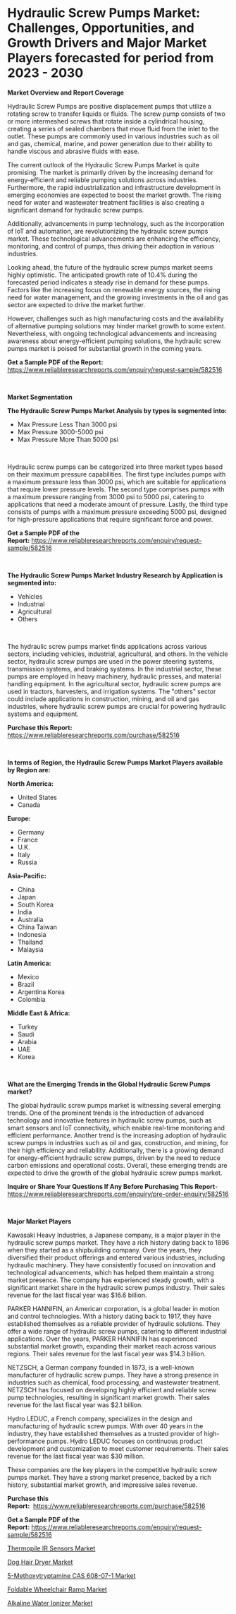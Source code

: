 <p><h1>Hydraulic Screw Pumps Market: Challenges, Opportunities, and Growth Drivers and Major Market Players forecasted for period from 2023 - 2030</h1></p><p><strong>Market Overview and Report Coverage</strong></p>
<p><p>Hydraulic Screw Pumps are positive displacement pumps that utilize a rotating screw to transfer liquids or fluids. The screw pump consists of two or more intermeshed screws that rotate inside a cylindrical housing, creating a series of sealed chambers that move fluid from the inlet to the outlet. These pumps are commonly used in various industries such as oil and gas, chemical, marine, and power generation due to their ability to handle viscous and abrasive fluids with ease.</p><p>The current outlook of the Hydraulic Screw Pumps Market is quite promising. The market is primarily driven by the increasing demand for energy-efficient and reliable pumping solutions across industries. Furthermore, the rapid industrialization and infrastructure development in emerging economies are expected to boost the market growth. The rising need for water and wastewater treatment facilities is also creating a significant demand for hydraulic screw pumps.</p><p>Additionally, advancements in pump technology, such as the incorporation of IoT and automation, are revolutionizing the hydraulic screw pumps market. These technological advancements are enhancing the efficiency, monitoring, and control of pumps, thus driving their adoption in various industries.</p><p>Looking ahead, the future of the hydraulic screw pumps market seems highly optimistic. The anticipated growth rate of 10.4% during the forecasted period indicates a steady rise in demand for these pumps. Factors like the increasing focus on renewable energy sources, the rising need for water management, and the growing investments in the oil and gas sector are expected to drive the market further.</p><p>However, challenges such as high manufacturing costs and the availability of alternative pumping solutions may hinder market growth to some extent. Nevertheless, with ongoing technological advancements and increasing awareness about energy-efficient pumping solutions, the hydraulic screw pumps market is poised for substantial growth in the coming years.</p></p>
<p><strong>Get a Sample PDF of the Report:</strong> <a href="https://www.reliableresearchreports.com/enquiry/request-sample/582516">https://www.reliableresearchreports.com/enquiry/request-sample/582516</a></p>
<p>&nbsp;</p>
<p><strong>Market Segmentation</strong></p>
<p><strong>The Hydraulic Screw Pumps Market Analysis by types is segmented into:</strong></p>
<p><ul><li>Max Pressure Less Than 3000 psi</li><li>Max Pressure 3000-5000 psi</li><li>Max Pressure More Than 5000 psi</li></ul></p>
<p>&nbsp;</p>
<p><p>Hydraulic screw pumps can be categorized into three market types based on their maximum pressure capabilities. The first type includes pumps with a maximum pressure less than 3000 psi, which are suitable for applications that require lower pressure levels. The second type comprises pumps with a maximum pressure ranging from 3000 psi to 5000 psi, catering to applications that need a moderate amount of pressure. Lastly, the third type consists of pumps with a maximum pressure exceeding 5000 psi, designed for high-pressure applications that require significant force and power.</p></p>
<p><strong>Get a Sample PDF of the Report:</strong>&nbsp;<a href="https://www.reliableresearchreports.com/enquiry/request-sample/582516">https://www.reliableresearchreports.com/enquiry/request-sample/582516</a></p>
<p>&nbsp;</p>
<p><strong>The Hydraulic Screw Pumps Market Industry Research by Application is segmented into:</strong></p>
<p><ul><li>Vehicles</li><li>Industrial</li><li>Agricultural</li><li>Others</li></ul></p>
<p>&nbsp;</p>
<p><p>The hydraulic screw pumps market finds applications across various sectors, including vehicles, industrial, agricultural, and others. In the vehicle sector, hydraulic screw pumps are used in the power steering systems, transmission systems, and braking systems. In the industrial sector, these pumps are employed in heavy machinery, hydraulic presses, and material handling equipment. In the agricultural sector, hydraulic screw pumps are used in tractors, harvesters, and irrigation systems. The "others" sector could include applications in construction, mining, and oil and gas industries, where hydraulic screw pumps are crucial for powering hydraulic systems and equipment.</p></p>
<p><strong>Purchase this Report:</strong>&nbsp; <a href="https://www.reliableresearchreports.com/purchase/582516">https://www.reliableresearchreports.com/purchase/582516</a></p>
<p>&nbsp;</p>
<p><strong>In terms of Region, the Hydraulic Screw Pumps Market Players available by Region are:</strong></p>
<p>
    <p> <strong> North America: </strong>
        <ul>
            <li>United States</li>
            <li>Canada</li>
        </ul>
        </p> 
    <p> <strong> Europe: </strong>
        <ul>
            <li>Germany</li>
            <li>France</li>
            <li>U.K.</li>
            <li>Italy</li>
            <li>Russia</li>
        </ul>
        </p> 
    <p> <strong> Asia-Pacific: </strong>
        <ul>
            <li>China</li>
            <li>Japan</li>
            <li>South Korea</li>
            <li>India</li>
            <li>Australia</li>
            <li>China Taiwan</li>
            <li>Indonesia</li>
            <li>Thailand</li>
            <li>Malaysia</li>
        </ul>
        </p> 
    <p> <strong> Latin America: </strong>
        <ul>
            <li>Mexico</li>
            <li>Brazil</li>
            <li>Argentina Korea</li>
            <li>Colombia</li>
        </ul>
        </p> 
    <p> <strong> Middle East & Africa: </strong>
        <ul>
            <li>Turkey</li>
            <li>Saudi</li>
            <li>Arabia</li>
            <li>UAE</li>
            <li>Korea</li>
        </ul>
    </p>
    </p>
<p>&nbsp;</p>
<p><strong>What are the Emerging Trends in the Global Hydraulic Screw Pumps market?</strong></p>
<p><p>The global hydraulic screw pumps market is witnessing several emerging trends. One of the prominent trends is the introduction of advanced technology and innovative features in hydraulic screw pumps, such as smart sensors and IoT connectivity, which enable real-time monitoring and efficient performance. Another trend is the increasing adoption of hydraulic screw pumps in industries such as oil and gas, construction, and mining, for their high efficiency and reliability. Additionally, there is a growing demand for energy-efficient hydraulic screw pumps, driven by the need to reduce carbon emissions and operational costs. Overall, these emerging trends are expected to drive the growth of the global hydraulic screw pumps market.</p></p>
<p><strong>Inquire or Share Your Questions If Any Before Purchasing This Report</strong>- <a href="https://www.reliableresearchreports.com/enquiry/pre-order-enquiry/582516">https://www.reliableresearchreports.com/enquiry/pre-order-enquiry/582516</a></p>
<p>&nbsp;</p>
<p><strong>Major Market Players</strong></p>
<p><p>Kawasaki Heavy Industries, a Japanese company, is a major player in the hydraulic screw pumps market. They have a rich history dating back to 1896 when they started as a shipbuilding company. Over the years, they diversified their product offerings and entered various industries, including hydraulic machinery. They have consistently focused on innovation and technological advancements, which has helped them maintain a strong market presence. The company has experienced steady growth, with a significant market share in the hydraulic screw pumps industry. Their sales revenue for the last fiscal year was $16.6 billion.</p><p>PARKER HANNIFIN, an American corporation, is a global leader in motion and control technologies. With a history dating back to 1917, they have established themselves as a reliable provider of hydraulic solutions. They offer a wide range of hydraulic screw pumps, catering to different industrial applications. Over the years, PARKER HANNIFIN has experienced substantial market growth, expanding their market reach across various regions. Their sales revenue for the last fiscal year was $14.3 billion.</p><p>NETZSCH, a German company founded in 1873, is a well-known manufacturer of hydraulic screw pumps. They have a strong presence in industries such as chemical, food processing, and wastewater treatment. NETZSCH has focused on developing highly efficient and reliable screw pump technologies, resulting in significant market growth. Their sales revenue for the last fiscal year was $2.1 billion.</p><p>Hydro LEDUC, a French company, specializes in the design and manufacturing of hydraulic screw pumps. With over 40 years in the industry, they have established themselves as a trusted provider of high-performance pumps. Hydro LEDUC focuses on continuous product development and customization to meet customer requirements. Their sales revenue for the last fiscal year was $30 million.</p><p>These companies are the key players in the competitive hydraulic screw pumps market. They have a strong market presence, backed by a rich history, substantial market growth, and impressive sales revenue.</p></p>
<p><strong>Purchase this Report:</strong>&nbsp;&nbsp;<a href="https://www.reliableresearchreports.com/purchase/582516">https://www.reliableresearchreports.com/purchase/582516</a></p>
<p></p>
<p><strong>Get a Sample PDF of the Report:</strong>&nbsp;<a href="https://www.reliableresearchreports.com/enquiry/request-sample/582516">https://www.reliableresearchreports.com/enquiry/request-sample/582516</a></p>
<p><p><a href="https://medium.com/@jackytorphy/thermopile-ir-sensors-market-size-growth-forecast-2023-2030-82a06154e17e">Thermopile IR Sensors Market</a></p><p><a href="https://github.com/rexevange/Market-Research-Report-List-1/blob/main/dog-hair-dryer-market.md">Dog Hair Dryer Market</a></p><p><a href="https://github.com/lilstefpacute/Market-Research-Report-List-1/blob/main/5-methoxytryptamine-cas-608-07-1-market.md">5-Methoxytryptamine CAS 608-07-1 Market</a></p><p><a href="https://www.linkedin.com/pulse/foldable-wheelchair-ramp-market-size-share-global-analysis-yvvke/">Foldable Wheelchair Ramp Market</a></p><p><a href="https://medium.com/@besaagolli28/alkaline-water-ionizer-market-size-growth-forecast-2023-2030-ff1092b36632">Alkaline Water Ionizer Market</a></p></p>